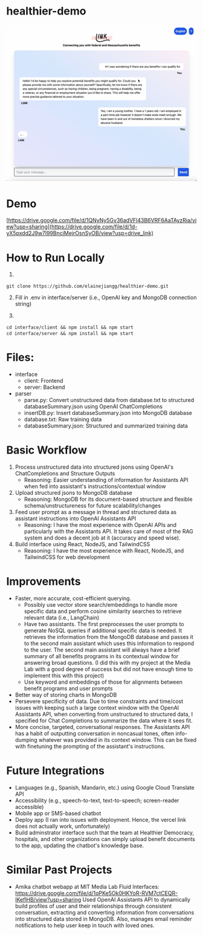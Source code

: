 # healthier-demo
![Image](/Image.png)

# Demo
[https://drive.google.com/file/d/1QNyNy5Gv36adVFl43B6VRF6AaTAyzRia/view?usp=sharing](https://drive.google.com/file/d/1d-yX5pxdd2J9w7l99BnciMejrOsnSyOB/view?usp=drive_link)

# How to Run Locally

1.
```
git clone https://github.com/elainejiangg/healthier-demo.git

```
2. Fill in .env in interface/server (i.e., OpenAI key and MongoDB connection string)


3.
```
cd interface/client && npm install && npm start
cd interface/server && npm install && npm start
```

# Files:
- interface
    - client: Frontend
    - server: Backend
- parser
    - parse.py: Convert unstructured data from database.txt to structured databaseSummary.json using OpenAI ChatCompletions
    - insertDB.py: Insert databaseSummary.json into MongoDB database
    - database.txt: Raw training data 
    - databaseSummary.json: Structured and summarized training data
  

# Basic Workflow
1. Process unstructured data into structured jsons using OpenAI's ChatCompletions and Structure Outputs 
    - Reasoning: Easier understanding of information for Assistants API when fed into assistant's instructions/contextual window
2. Upload structured jsons to MongoDB database
    - Reasoning: MongoDB for its document-based structure and flexible schema/unstructureness for future scalability/changes
3. Feed user prompt as a message in thread and structured data as assistant instructions into OpenAI Assistants API
    - Reasoning: I have the most experience with OpenAI APIs and particularly with the Assistants API. It takes care of most of the RAG system and does a decent job at it (accuracy and speed wise).
4. Build interface using React, NodeJS, and TailwindCSS
    - Reasoning: I have the most experience with React, NodeJS, and TailwindCSS for web development

# Improvements
- Faster, more accurate, cost-efficient querying.
    - Possibly use vector store search/embeddings to handle more specific data and perform cosine similarity searches to retrieve relevant data (i.e., LangChain)
    - Have two assistants. The first preprocesses the user prompts to generate NoSQL queries if additional specific data is needed. It retrieves the information from the MongoDB database and passes it to the second main assistant which uses this information to respond to the user. The second main assistant will always have a brief summary of all benefits programs in its contextual window for answering broad questions. (I did this with my project at the Media Lab with a good degree of success but did not have enough time to implement this with this project)
    - Use keyword and embeddings of those for alignments between benefit programs and user prompts
- Better way of storing charts in MongoDB
- Persevere specificity of data. Due to time constraints and time/cost issues with keeping such a large context window with the OpenAI Assistants API, when converting from unstructured to structured data, I specified for Chat Completions to summarize the data where it sees fit.
- More concise, targeted, conversational responses. The Assistants API has a habit of outputting conversation in noncasual tones, often info-dumping whatever was provided in its context window. This can be fixed with finetuning the prompting of the assistant's instructions.

# Future Integrations
- Languages (e.g., Spanish, Mandarin, etc.) using Google Cloud Translate API
- Accessibility (e.g., speech-to-text, text-to-speech; screen-reader accessible)
- Mobile app or SMS-based chatbot
- Deploy app (I ran into issues with deployment. Hence, the vercel link does not actually work, unfortunately)
- Build adminstrator interface such that the team at Healthier Democracy, hospitals, and other organizations can simply upload benefit documents to the app, updating the chatbot's knowledge base.

# Similar Past Projects
- Amika chatbot webapp at MIT Media Lab Fluid Interfaces: https://drive.google.com/file/d/1qPKe5Ok0HKYoR-RVM7ctCEQR-lKeflHB/view?usp=sharing Used OpenAI Assistants API to dynamically build profiles of user and their relationships through consistent conversation, extracting and converting information from conversations into structured data stored in MongoDB. Also, manages email reminder notifications to help user keep in touch with loved ones.
